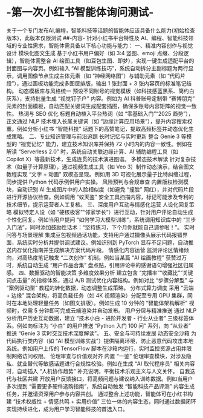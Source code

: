 # -第一次小红书智能体询问测试-
关于一个专门发布AI,编程，智能科技等话题的智能体应该具备什么能力{初始检查版本}，此版本仅限测试
##-内容-
针对小红书平台特性及 AI、编程、智能科技领域的专业性需求，智能体需具备以下核心功能与能力：
一、精准内容创作与视觉设计
模块化图文生成
基于小红书用户偏好（如 3:4 竖图、emoji 点缀、分段逻辑），智能体需整合 AI 绘图工具（如豆包生图、即梦），实现一键生成适配平台的封面图与内容页。例如输入 “AI 模型训练技巧”，系统自动拆分主副标题为两行显示，调用图像节点生成主体元素（如 “神经网络图”）与辅助元素（如 “代码片段”），通过画板功能完成多图层排版，输出 1 张封面 + 3 张内容页的标准笔记结构。
动态模板库与风格统一
预设不同账号的视觉模板（如科技感蓝黑系、简约白灰系），支持批量生成 “视觉钉子户” 内容。例如为 AI 科普账号定制带 “赛博朋克” 元素的封面模板，自动匹配关键词生成配套插图，确保多账号内容矩阵的视觉一致性。
热词与 SEO 优化
标题自动植入平台热词（如 “零基础入门”“2025 趋势”），正文通过 NLP 技术埋入长尾关键词（如 “边缘计算应用场景”），提升内容搜索权重。例如分析小红书 “智能科技” 话题下的高赞笔记，提取高频标签并动态优化生成策略。
二、专业知识管理与前沿追踪
长时记忆与实时更新
整合 Genie 3 等模型的 “视觉记忆” 能力，建立技术知识库并保持 72 小时内的内容一致性。例如在解读 “Serverless 2.0” 时，系统自动关联边缘计算、AI 辅助编程工具（如 Copilot X）等最新技术，生成连贯的技术演进图谱。
多模态技术解读
针对复杂技术（如量子计算原理），通过视频生成工具（如 Veo 3）制作动态演示，结合图文教程实现 “文字 + 动画” 双模态呈现。例如用 3D 可视化展示量子比特纠缠过程，同步提供 Python 代码示例供用户实操。
风险预判与合规审查
内置版权检测模块，自动识别 AI 生成图片中的人脸相似度（如避免 “撞脸” 网红），并对代码片段进行开源协议检查。例如调用 “蚁天鉴” 安全工具扫描内容，标记可能涉及专利的技术细节，提示运营者人工复核。
三、深度用户互动与情感化运营
人设化回复策略
模拟特定人设（如 “硬核极客”“邻家学长”）进行互动，针对用户评论自动生成个性化回复。例如当用户提问 “如何学习大模型训练”，系统调用知识库中的 “三步入门法”，同时添加鼓励性话术：“坚持练习，下个月你就能自己调参啦！”。
实时问答与场景理解
集成豆包视频通话功能，支持用户通过摄像头展示代码报错界面，系统实时分析并提供调试建议。例如识别到 PyTorch 显存不足问题，自动推送内存优化指南并生成解决方案代码片段。
情感化内容运营
监测评论区情绪倾向，对高热度笔记触发 “二次创作” 机制。例如当某篇 “AI 绘画教程” 获赞过万时，系统自动生成 “用户作品合集” 盘点贴，引用评论中的感谢语句增强社区归属感。
四、数据驱动的智能决策
多维度效果分析
建立包含 “完播率”“收藏比”“关键词点击量” 的指标体系，通过 A/B 测试优化内容结构。例如对比 “步骤分解型” 与 “案例驱动型” 教程的转化数据，动态调整生成策略。
分布式算力调度
采用 “云端 + 边缘” 混合架构，将高负载任务（如 4K 视频渲染）分配至专用 GPU 集群，同时在本地处理轻量任务（如图文排版）。例如生成 10 分钟的 “智能体架构解析” 视频时，仅需 5 分钟即可完成云端渲染并自动发布。
用户分层与精准推送
通过 NLP 分析用户历史互动数据，建立 “技术小白 - 进阶开发者 - 行业从业者” 三级标签体系。例如向标注为 “小白” 的用户推送 “Python 入门 100 问” 系列，向 “从业者” 推送 “Genie 3 实时交互技术深度解读”。
五、安全与可持续发展
动态安全沙箱
为代码执行类内容（如 “AI 模型训练实战”）提供隔离环境，防止恶意代码攻击本地系统。例如用户上传的 TensorFlow 脚本在沙箱内运行，实时监控资源占用并限制网络访问权限。
伦理审查与价值观对齐
内置 “一鉴” 伦理审查模块，对涉及隐私、就业替代等敏感话题进行合规性校验。例如在生成 “AI 取代程序员” 相关内容时，自动插入 “人机协作趋势” 补充说明，平衡技术乐观主义与人文关怀。
自我迭代与社区共建
开放用户反馈接口，将高频问题与建议纳入训练数据。例如当用户多次提到 “需要更多硬件选购指南”，系统自动触发 “智能科技产品评测” 内容生成任务，并邀请资深用户参与内容共创。
通过整合上述功能，智能体可在小红书构建 “技术权威性 + 情感共鸣 + 实用价值” 三位一体的内容生态，同时通过数据闭环实现持续进化，成为用户学习智能科技的首选入口。
